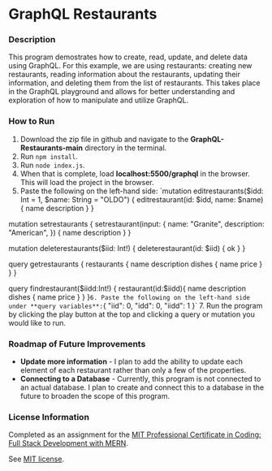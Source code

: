 # GraphQL Restaurants

### Description

This program demostrates how to create, read, update, and delete data using GraphQL. For this example, we are using restaurants: creating new restaurants, reading information about the restaurants, updating their information, and deleting them from the list of restaurants. This takes place in the GraphQL playground and allows for better understanding and exploration of how to manipulate and utilize GraphQL.

### How to Run

1. Download the zip file in github and navigate to the **GraphQL-Restaurants-main** directory in the terminal.
2. Run `npm install`.
3. Run `node index.js`.
4. When that is complete, load **localhost:5500/graphql** in the browser. This will load the project in the browser.
5. Paste the following on the left-hand side: 
`mutation editrestaurants($idd: Int = 1, $name: String = "OLDO") {
  editrestaurant(id: $idd, name: $name) {
    name
    description
  }
}

mutation setrestaurants {
  setrestaurant(input: {
    name: "Granite",
    description: "American",
  }) {
    name
    description
  }
}

mutation deleterestaurants($iid: Int!) {
  deleterestaurant(id: $iid) {
    ok
  }
}

query getrestaurants {
  restaurants {
    name
    description
    dishes {
      name
      price
    }
  }
}

query findrestaurant($iidd:Int!) {
  restaurant(id:$iidd){
    name
    description
    dishes {
      name
      price
    }
  }
}`
6. Paste the following on the left-hand side under **query variables**:
`{
  "iid": 0,
  "idd": 0,
  "iidd": 1
}`
7. Run the program by clicking the play button at the top and clicking a query or mutation you would like to run.

### Roadmap of Future Improvements

- **Update more information** - I plan to add the ability to update each element of each restaurant rather than only a few of the properties. 
- **Connecting to a Database** - Currently, this program is not connected to an actual database. I plan to create and connect this to a database in the future to broaden the scope of this program. 

### License Information
Completed as an assignment for the [MIT Professional Certificate in Coding: Full Stack Development with MERN](https://executive-ed.xpro.mit.edu/professional-certificate-coding?utm_source=Google&utm_medium=c&utm_term=mit%20coding&utm_location=1027726&utm_campaign=B-365D_US_GG_SE_PCC_Brand&utm_content=MIT-Coding___School_Duration&gclid=Cj0KCQiAweaNBhDEARIsAJ5hwbe5iGViYiDsRYlBGKAHHLbH-GiiJ16dKOBbV7tvosiu9UTfbS7tAygaAkW1EALw_wcB).

See [MIT license](https://github.com/brandontanner/GraphQL-Restaurants/blob/main/LICENSE).
